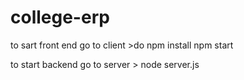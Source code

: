# college-erp
to sart front end
go to client >do npm install
npm start

to start backend 
go to server > 
node server.js
